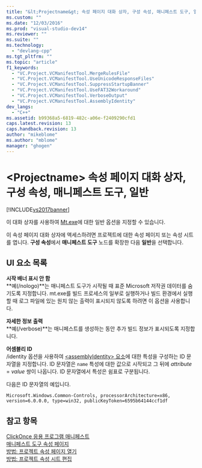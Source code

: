 ```yaml
---
title: "&lt;Projectname&gt; 속성 페이지 대화 상자, 구성 속성, 매니페스트 도구, 일반 | Microsoft Docs"
ms.custom: ""
ms.date: "12/03/2016"
ms.prod: "visual-studio-dev14"
ms.reviewer: ""
ms.suite: ""
ms.technology: 
  - "devlang-cpp"
ms.tgt_pltfrm: ""
ms.topic: "article"
f1_keywords: 
  - "VC.Project.VCManifestTool.MergeRulesFile"
  - "VC.Project.VCManifestTool.UseUnicodeResponseFiles"
  - "VC.Project.VCManifestTool.SuppressStartupBanner"
  - "VC.Project.VCManifestTool.UseFAT32Workaround"
  - "VC.Project.VCManifestTool.VerboseOutput"
  - "VC.Project.VCManifestTool.AssemblyIdentity"
dev_langs: 
  - "C++"
ms.assetid: b99368a5-6819-482c-a06e-f2409290cfd1
caps.latest.revision: 13
caps.handback.revision: 13
author: "mikeblome"
ms.author: "mblome"
manager: "ghogen"
---
```

# &lt;Projectname&gt; 속성 페이지 대화 상자, 구성 속성, 매니페스트 도구, 일반
[!INCLUDE[vs2017banner](../assembler/inline/includes/vs2017banner.md)]

이 대화 상자를 사용하여 [Mt.exe](http://msdn.microsoft.com/library/aa375649)에 대한 일반 옵션을 지정할 수 있습니다.  
  
 이 속성 페이지 대화 상자에 액세스하려면 프로젝트에 대한 속성 페이지 또는 속성 시트를 엽니다.  **구성 속성**에서 **매니페스트 도구** 노드를 확장한 다음 **일반**을 선택합니다.  
  
## UI 요소 목록  
 **시작 배너 표시 안 함**  
 **예\(\/nologo\)**는 매니페스트 도구가 시작될 때 표준 Microsoft 저작권 데이터를 숨기도록 지정합니다.  mt.exe를 빌드 프로세스의 일부로 실행하거나 빌드 환경에서 실행할 때 로그 파일에 있는 원치 않는 출력이 표시되지 않도록 하려면 이 옵션을 사용합니다.  
  
 **자세한 정보 출력**  
 **예\(\/verbose\)**는 매니페스트를 생성하는 동안 추가 빌드 정보가 표시되도록 지정합니다.  
  
 **어셈블리 ID**  
 \/identity 옵션을 사용하여 [\<assemblyIdentity\> 요소](../Topic/%3CassemblyIdentity%3E%20Element%20\(ClickOnce%20Application\).md)에 대한 특성을 구성하는 ID 문자열을 지정합니다.  ID 문자열은 `name` 특성에 대한 값으로 시작되고 그 뒤에 *attribute* \= *value* 쌍이 나옵니다.  ID 문자열에서 특성은 쉼표로 구분됩니다.  
  
 다음은 ID 문자열의 예입니다.  
  
 `Microsoft.Windows.Common-Controls, processorArchitecture=x86, version=6.0.0.0, type=win32, publicKeyToken=6595b64144ccf1df`  
  
## 참고 항목  
 [ClickOnce 응용 프로그램 매니페스트](../Topic/ClickOnce%20Application%20Manifest.md)   
 [매니페스트 도구 속성 페이지](../ide/manifest-tool-property-pages.md)   
 [방법: 프로젝트 속성 페이지 열기](../misc/how-to-open-project-property-pages.md)   
 [방법: 프로젝트 속성 시트 편집](../misc/how-to-edit-project-property-sheets.md)
